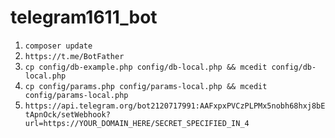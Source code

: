 # telegram1611_bot

1. ```composer update```
2. ```https://t.me/BotFather```
3. ```cp config/db-example.php config/db-local.php && mcedit config/db-local.php```
4. ```cp config/params.php config/params-local.php && mcedit config/params-local.php```
5. ```https://api.telegram.org/bot2120717991:AAFxpxPVCzPLPMx5nobh68hxj8bEtApnOck/setWebhook?url=https://YOUR_DOMAIN_HERE/SECRET_SPECIFIED_IN_4```
 
